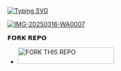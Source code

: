 <a href="https://git.io/typing-svg"><img src="https://readme-typing-svg.demolab.com?font=Black+Ops+One&size=50&pause=1000&color=red&center=true&width=910&height=100&lines=Sirma+MD+BOT+;KEEP+LOVING+sSirma+MD" alt="Typing SVG" /></a>
  </p>
 
<a href="https://ibb.co/S7x0HHVR"><img src="https://i.ibb.co/Cstv44Vh/IMG-20250316-WA0007.jpg" alt="IMG-20250316-WA0007" border="0"></a>



𝗙𝗢𝗥𝗞 𝗥𝗘𝗣𝗢 
</a></p>
- <a href="https://github.com/Sirma254/Sirma-Tech/fork"><img title="FORK THIS REPO" src="https://img.shields.io/badge/TAP TO FORK REPO-h?color=rgb(0, 255, 255)&style=for-the-badge&logo=porsche&logoColor=yellow" width="220" height="38.45"/></a></p>
